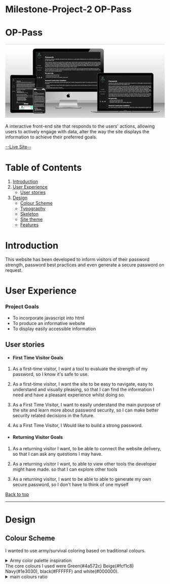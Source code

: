 # Milestone-Project-2 OP-Pass

# OP-Pass

![image of website mockup](assets/readme-assets/mockup.png)

A interactive front-end site that responds to the users' actions, allowing users to actively engage with data, alter the way the site displays the information to achieve their preferred goals.

[--Live Site--](https://dominic-wells.github.io/Milestone-Project-2/)

# Table of Contents

1. [Introduction](#introduction)
2. [User Experience](#user-experience)
   - [User stories](#user-stories)
3. [Design](#design)
   - [Colour Scheme](#colour-scheme)
   - [Typography](#typography)
   - [Skeleton](#skeleton)
   - [Site theme](#Site-theme)
   - [Features](#Features)

# Introduction

This website has been developed to inform visitors of their password strength, password best practices and even generate a secure password on request.

# User Experience

### Project Goals

- To incorporate javascript into html
- To produce an informative website
- To display easily accessible information

## User stories

- #### First Time Visitor Goals

1. As a first-time visitor, I want a tool to evaluate the strength of my password, so I know it's safe to use.

2. As a first-time visitor, I want the site to be easy to navigate, easy to understand and visually pleasing, so that I can find the information I need and have a pleasant experience whilst doing so.

3. As a First Time Visitor, I want to easily understand the main purpose of the site and learn more about password security, so I can make better security related decisions in the future.

4. As a First Time Visitor, I Would like to build a strong password.

- #### Returning Visitor Goals

1. As a returning visitor I want, to be able to connect the website delivery, so that I can ask any questions I may have.

2. As a returning visitor I want, to able to view other tools the developer might have made. so that I can explore other tools

3. As a returning visitor, I want to be able to able to generate my own secure password, so I don't have to think of one myself

[Back to top](#OP-Pass)

---

# Design

## Colour Scheme

I wanted to use army/survival coloring based on traditional colours.

<details><summary>Army color palette inspiration </summary><img src="assets/readme-assets/army-camo-palette.webp"></details>  
The core colours I used were Green(#4a572c) Beige(#fcf1c8) Navy(#1e3030), black(#FFFFFF) and white(#000000).  
<details><summary>main colours ratio</summary><img src="assets/readme-assets/green-beige-contrast.webp"></details>
